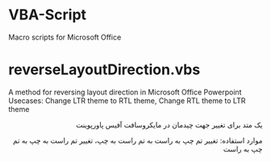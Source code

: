# VBA-Script
Macro scripts for Microsoft Office

# reverseLayoutDirection.vbs
A method for reversing layout direction in Microsoft Office Powerpoint <br />
Usecases: Change LTR theme to RTL theme, Change RTL theme to LTR theme <br />

<p align="right" direction="rtl">
یک متد برای تغییر جهت چیدمان در مایکروسافت آفیس پاورپوینت
</p>
<p align="right" direction="rtl">
موارد استفاده: تغییر تم چپ به راست به تم راست به چپ، تغییر تم راست به چپ به تم چپ به راست
</p>
